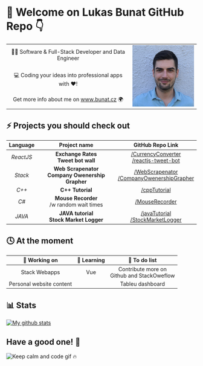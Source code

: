 # 👋  Welcome on Lukas Bunat GitHub Repo 👇
<!-- ------------------------------------------------------------------------------------------ -->
<table>
 <tr>
    <td align="middle">👨‍💻 Software & Full-Stack Developer and Data Engineer</b></td>
    <td rowspan="3" >
    <img src="https://raw.githubusercontent.com/bunatl/bunatl/master/profilePicture.jpg" alt="avatar" width="200"/>
</td>
 </tr>
 <tr>
    <td align="middle">💻 Coding your ideas into professional apps with ❤️!</td>
 </tr>
 <tr>
    <td align="middle">Get more info about me on <a href="https://bunat.cz">www.bunat.cz</a> 🌍</td>
 </tr>
</table>

## ⚡ Projects you should check out
|  **Language**  |**Project name** | **GitHub Repo Link** |
|:-------:|:------------:|:---------:|
| *ReactJS* | **Exchange Rates** <br> **Tweet bot wall** | [/CurrencyConverter][currencyConverterLink]<br>[/reactjs-tweet-bot](https://github.com/bunatl/reactjs-tweet-bot) |
| *Stack* |**Web Scrapenator**<br>**Company Owenership Grapher**| [/WebScrapenator](https://github.com/bunatl/WebScrapenator)<br>[/CompanyOwenershipGrapher](https://github.com/bunatl/CompanyOwenershipGrapher) |
| *C++* | **C++ Tutorial** | [/cppTutorial](https://github.com/bunatl/cppTutorial) |
| *C#* | **Mouse Recorder**<br>/w random wait times |  [/MouseRecorder](https://github.com/bunatl/MouseRecorder) |
| *JAVA* | **JAVA tutorial<br>Stock Market Logger** | [/javaTutorial](https://github.com/bunatl/javaTutorial)<br>[/StockMarketLogger](https://github.com/bunatl/StockMarketLogger) |

[currencyConverterLink]: https://github.com/bunatl/CurrencyConverter


## 🕓 At the moment
|🔧 **Working on**|🌱 **Learning**|📝 **To do list**|
|:------------:|:---------:|:---------:|
| Stack Webapps | Vue | Contribute more on <br> Github and StackOweflow |
| Personal website content |  | Tableu dashboard |

## 📊 Stats
[![My github stats](https://github-readme-stats.vercel.app/api?username=bunatl&hide=prs&count_private=true&show_icons=true&theme=gruvbox "What are your stats? 👀")](https://github.com/bunatl)


## Have a good one! 👐
![Keep calm and code gif 🔥](https://media.giphy.com/media/13HgwGsXF0aiGY/giphy.gif "Keep calm and code 🔥")

<!-- ✔️,🔘 -->
